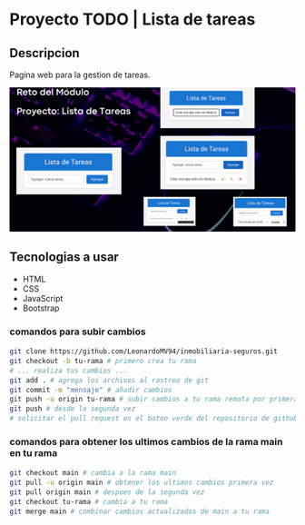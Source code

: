 # Proyecto TODO | Lista de tareas

## Descripcion

Pagina web para la gestion de tareas.

![Imagen del proyecto](image.png)


## Tecnologias a usar

- HTML
- CSS
- JavaScript
- Bootstrap


### comandos para subir cambios
```bash
git clone https://github.com/LeonardoMV94/inmobiliaria-seguros.git
git checkout -b tu-rama # primero crea tu rama
# ... realiza tus cambios ...
git add . # agrega los archivos al rastreo de git
git commit -m "mensaje" # añadir cambios
git push -u origin tu-rama # subir cambios a tu rama remota por primera vez
git push # desde la segunda vez
# solicitar el pull request en el boton verde del repositorio de github
```

### comandos para obtener los ultimos cambios de la rama main en tu rama
```bash
git checkout main # cambia a la rama main
git pull -u origin main # obtener los ultimos cambios primera vez
git pull origin main # despues de la segunda vez
git checkout tu-rama # cambia a tu rama
git merge main # combinar cambios actualizados de main a tu rama
```